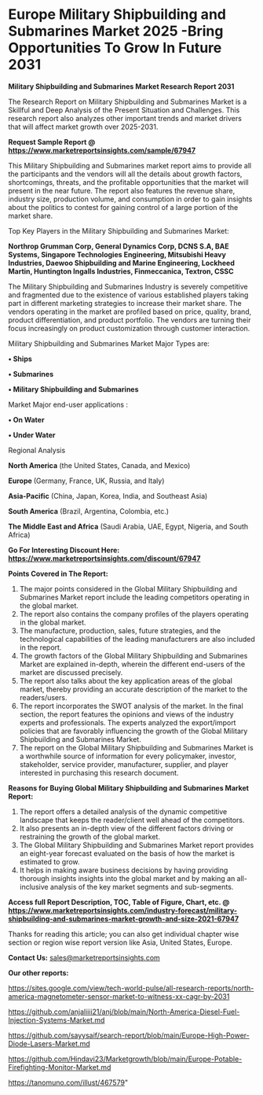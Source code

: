# Europe Military Shipbuilding and Submarines Market 2025 -Bring Opportunities To Grow In Future 2031

<strong>Military Shipbuilding and Submarines Market Research Report 2031</strong>

The Research Report on Military Shipbuilding and Submarines Market is a Skillful and Deep Analysis of the Present Situation and Challenges. This research report also analyzes other important trends and market drivers that will affect market growth over 2025-2031.

<strong>Request Sample Report @ <a href=https://www.marketreportsinsights.com/sample/67947>https://www.marketreportsinsights.com/sample/67947</a></strong>

This Military Shipbuilding and Submarines market report aims to provide all the participants and the vendors will all the details about growth factors, shortcomings, threats, and the profitable opportunities that the market will present in the near future. The report also features the revenue share, industry size, production volume, and consumption in order to gain insights about the politics to contest for gaining control of a large portion of the market share.

Top Key Players in the Military Shipbuilding and Submarines Market:

<strong>Northrop Grumman Corp, General Dynamics Corp, DCNS S.A, BAE Systems, Singapore Technologies Engineering, Mitsubishi Heavy Industries, Daewoo Shipbuilding and Marine Engineering, Lockheed Martin, Huntington Ingalls Industries, Finmeccanica, Textron, CSSC</strong>

The Military Shipbuilding and Submarines Industry is severely competitive and fragmented due to the existence of various established players taking part in different marketing strategies to increase their market share. The vendors operating in the market are profiled based on price, quality, brand, product differentiation, and product portfolio. The vendors are turning their focus increasingly on product customization through customer interaction.

Military Shipbuilding and Submarines Market Major Types are:

<strong>• Ships

• Submarines

• Military Shipbuilding and Submarines</strong>

Market Major end-user applications :

<strong>• On Water

• Under Water</strong>

Regional Analysis

</u><strong><b>North America</b></strong> (the United States, Canada, and Mexico)

<strong><b>Europe </b></strong>(Germany, France, UK, Russia, and Italy)

<strong><b>Asia-Pacific</b></strong> (China, Japan, Korea, India, and Southeast Asia)

<strong><b>South America</b></strong> (Brazil, Argentina, Colombia, etc.)

<strong><b>The Middle East and Africa</b></strong> (Saudi Arabia, UAE, Egypt, Nigeria, and South Africa)

<strong>Go For Interesting Discount Here: <a href=https://www.marketreportsinsights.com/discount/67947>https://www.marketreportsinsights.com/discount/67947</a></strong>

<strong>Points Covered in The Report:</strong>
<ol>
  <li>The major points considered in the Global Military Shipbuilding and Submarines Market report include the leading competitors operating in the global market.</li>
  <li>The report also contains the company profiles of the players operating in the global market.</li>
  <li>The manufacture, production, sales, future strategies, and the technological capabilities of the leading manufacturers are also included in the report.</li>
  <li>The growth factors of the Global Military Shipbuilding and Submarines Market are explained in-depth, wherein the different end-users of the market are discussed precisely.</li>
  <li>The report also talks about the key application areas of the global market, thereby providing an accurate description of the market to the readers/users.</li>
  <li>The report incorporates the SWOT analysis of the market. In the final section, the report features the opinions and views of the industry experts and professionals. The experts analyzed the export/import policies that are favorably influencing the growth of the Global Military Shipbuilding and Submarines Market.</li>
  <li>The report on the Global Military Shipbuilding and Submarines Market is a worthwhile source of information for every policymaker, investor, stakeholder, service provider, manufacturer, supplier, and player interested in purchasing this research document.</li>
</ol>
<strong>Reasons for Buying Global Military Shipbuilding and Submarines Market Report:</strong>

<ol>
  <li>The report offers a detailed analysis of the dynamic competitive landscape that keeps the reader/client well ahead of the competitors.</li>
  <li>It also presents an in-depth view of the different factors driving or restraining the growth of the global market.</li>
  <li>The Global Military Shipbuilding and Submarines Market report provides an eight-year forecast evaluated on the basis of how the market is estimated to grow.</li>
  <li>It helps in making aware business decisions by having providing thorough insights insights into the global market and by making an all-inclusive analysis of the key market segments and sub-segments.</li>
</ol>
<strong>Access full Report Description, TOC, Table of Figure, Chart, etc. @ <a href=https://www.marketreportsinsights.com/industry-forecast/military-shipbuilding-and-submarines-market-growth-and-size-2021-67947>https://www.marketreportsinsights.com/industry-forecast/military-shipbuilding-and-submarines-market-growth-and-size-2021-67947</a></strong>


Thanks for reading this article; you can also get individual chapter wise section or region wise report version like Asia, United States, Europe.

<strong>Contact Us:</strong>
sales@marketreportsinsights.com

<strong>Our other reports:</strong>

<a href=https://sites.google.com/view/tech-world-pulse/all-research-reports/north-america-magnetometer-sensor-market-to-witness-xx-cagr-by-2031>https://sites.google.com/view/tech-world-pulse/all-research-reports/north-america-magnetometer-sensor-market-to-witness-xx-cagr-by-2031</a>

<a href=https://github.com/anjaliiii21/anj/blob/main/North-America-Diesel-Fuel-Injection-Systems-Market.md>https://github.com/anjaliiii21/anj/blob/main/North-America-Diesel-Fuel-Injection-Systems-Market.md</a>

<a href=https://github.com/sayysaif/search-report/blob/main/Europe-High-Power-Diode-Lasers-Market.md>https://github.com/sayysaif/search-report/blob/main/Europe-High-Power-Diode-Lasers-Market.md</a>

<a href=https://github.com/Hindavi23/Marketgrowth/blob/main/Europe-Potable-Firefighting-Monitor-Market.md>https://github.com/Hindavi23/Marketgrowth/blob/main/Europe-Potable-Firefighting-Monitor-Market.md</a>

<a href=https://tanomuno.com/illust/467579>https://tanomuno.com/illust/467579</a>"
